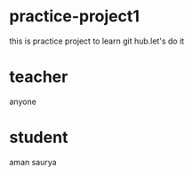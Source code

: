 # practice-project1
this is practice project to learn git hub.let's do it


# teacher
 anyone 

# student
aman
saurya
